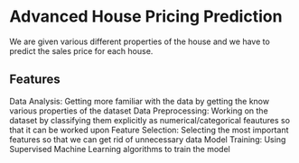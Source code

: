 # Advanced House Pricing Prediction
We are given various different properties of the house and we have to predict the sales price for each house.

## Features
Data Analysis: Getting more familiar with the data by getting the know various properties of the dataset
Data Preprocessing: Working on the dataset by classifying them explicitly as numerical/categorical feautures so that it can be worked upon
Feature Selection: Selecting the most important features so that we can get rid of unnecessary data
Model Training: Using Supervised Machine Learning algorithms to train the model
